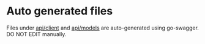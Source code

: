 # Auto generated files

Files under [api/client](client) and [api/models](api/models) are auto-generated using go-swagger. DO NOT EDIT manually.